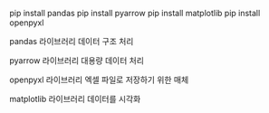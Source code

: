 pip install pandas
pip install pyarrow
pip install matplotlib
pip install openpyxl

pandas 라이브러리
데이터 구조 처리

pyarrow 라이브러리
대용량 데이터 처리

openpyxl 라이브러리
엑셀 파일로 저장하기 위한 매체

matplotlib 라이브러리
데이터를 시각화